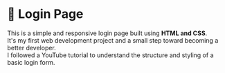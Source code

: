 # 🔐 Login Page

This is a simple and responsive login page built using **HTML and CSS**.  
It's my first web development project and a small step toward becoming a better developer.  
I followed a YouTube tutorial to understand the structure and styling of a basic login form.
